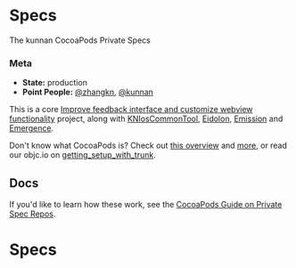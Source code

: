 Specs
=====

The kunnan CocoaPods Private Specs

### Meta

* __State:__ production
* __Point People:__ [@zhangkn](https://github.com/zhangkn), [@kunnan](https://github.com/kunnan)

This is a core [Improve feedback interface and customize webview functionality](https://github.com/zhangkn/KNPodlib)  project, along with [KNIosCommonTool](https://github.com/zhangkn/KNIosCommonTool), [Eidolon](https://github.com/artsy/eidolon), [Emission](https://github.com/artsy/emission) and [Emergence](https://github.com/artsy/emergence).

Don't know what CocoaPods is? Check out [this overview](https://kunnan.github.io/2017/04/13/how_to_Using_CocoaPods/) and [more](https://kunnan.github.io/2018/04/26/pod_lib_create/), or read our objc.io on [getting_setup_with_trunk](https://kunnan.github.io/2017/03/08/getting_setup_with_trunk/).

## Docs

If you'd like to learn how these work, see the [CocoaPods Guide on Private Spec Repos](https://kunnan.github.io/2017/03/10/making_private_cocoapods/).
# Specs
